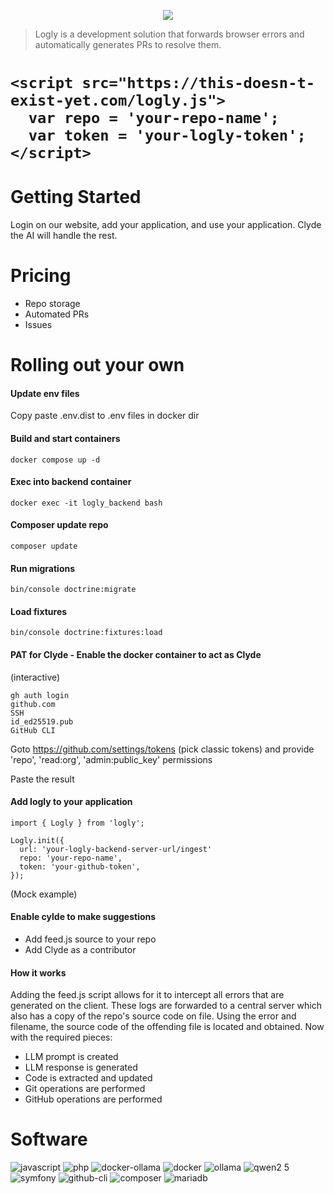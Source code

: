 <p align="center">
  <img src="https://github.com/user-attachments/assets/32e99dc0-3609-43dc-a793-27b01a28ae6d">
</p>

> Logly is a development solution that forwards browser errors and automatically generates PRs to resolve them.

<h1>

```
<script src="https://this-doesn-t-exist-yet.com/logly.js">
  var repo = 'your-repo-name';
  var token = 'your-logly-token';
</script>
```

</h1>


# Getting Started

Login on our website, add your application, and use your application. Clyde the AI will handle the rest.

# Pricing

- Repo storage
- Automated PRs
- Issues

# Rolling out your own

#### Update env files
Copy paste .env.dist to .env files in docker dir

#### Build and start containers
`docker compose up -d`

#### Exec into backend container
`docker exec -it logly_backend bash`

#### Composer update repo
`composer update`

#### Run migrations
`bin/console doctrine:migrate`

#### Load fixtures
`bin/console doctrine:fixtures:load`

#### PAT for Clyde - Enable the docker container to act as Clyde

(interactive)
```
gh auth login
github.com
SSH
id_ed25519.pub
GitHub CLI
```

Goto https://github.com/settings/tokens (pick classic tokens) and provide 'repo', 'read:org', 'admin:public_key' permissions

Paste the result

#### Add logly to your application

```
import { Logly } from 'logly';

Logly.init({
  url: 'your-logly-backend-server-url/ingest'
  repo: 'your-repo-name',
  token: 'your-github-token',
});
```
(Mock example)

#### Enable cylde to make suggestions

- Add feed.js source to your repo
- Add Clyde as a contributor

#### How it works

Adding the feed.js script allows for it to intercept all errors that are generated on the client.
These logs are forwarded to a central server which also has a copy of the repo's source code on file.
Using the error and filename, the source code of the offending file is located and obtained.
Now with the required pieces:
- LLM prompt is created
- LLM response is generated
- Code is extracted and updated
- Git operations are performed
- GitHub operations are performed

# Software

![javascript](https://github.com/user-attachments/assets/62724ff8-f477-4236-a2f6-9a9cacc038b9)
![php](https://github.com/user-attachments/assets/128e9324-e8d8-4c00-971a-c8c5df16a36b)
![docker-ollama](https://github.com/user-attachments/assets/554cee1c-31a7-465c-8b75-36b5f122720e)
![docker](https://github.com/user-attachments/assets/4941fdd5-7f62-4bee-9007-0872ddf37946)
![ollama](https://github.com/user-attachments/assets/63dc0ef6-c251-4a42-bc18-85efbc824392)
![qwen2 5](https://github.com/user-attachments/assets/de6c31bd-cdee-430f-b5f3-4740f17a2d21)
![symfony](https://github.com/user-attachments/assets/94b80444-7f50-40d7-b25b-5d63aa628299)
![github-cli](https://github.com/user-attachments/assets/7d4f50bf-b727-4af8-ad61-1477a0c585bc)
![composer](https://github.com/user-attachments/assets/3c62b790-a508-463a-a010-841ee64c83da)
![mariadb](https://github.com/user-attachments/assets/c5a7e43a-bb86-4c2b-ba02-61bbf414439f)

